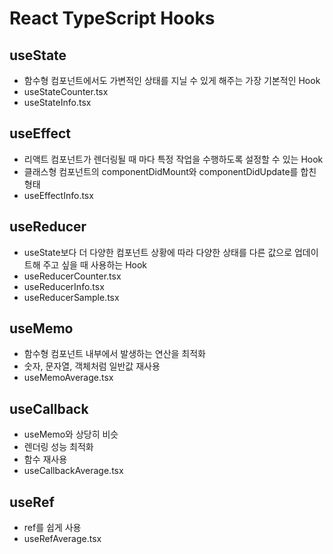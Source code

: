 # React TypeScript Hooks

## useState

- 함수형 컴포넌트에서도 가변적인 상태를 지닐 수 있게 해주는 가장 기본적인 Hook
- useStateCounter.tsx
- useStateInfo.tsx

## useEffect

- 리액트 컴포넌트가 렌더링될 때 마다 특정 작업을 수행하도록 설정할 수 있는 Hook
- 클래스형 컴포넌트의 componentDidMount와 componentDidUpdate를 합친 형태
- useEffectInfo.tsx

## useReducer

- useState보다 더 다양한 컴포넌트 상황에 따라 다양한 상태를 다른 값으로 업데이트해 주고 싶을 때 사용하는 Hook
- useReducerCounter.tsx
- useReducerInfo.tsx
- useReducerSample.tsx

## useMemo

- 함수형 컴포넌트 내부에서 발생하는 연산을 최적화
- 숫자, 문자열, 객체처럼 일반값 재사용
- useMemoAverage.tsx

## useCallback

- useMemo와 상당히 비슷
- 렌더링 성능 최적화
- 함수 재사용
- useCallbackAverage.tsx

## useRef

- ref를 쉽게 사용
- useRefAverage.tsx
